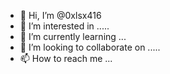 - 👋 Hi, I’m @0xlsx416
- 👀 I’m interested in .....
- 🌱 I’m currently learning ...
- 💞️ I’m looking to collaborate on .....
- 📫 How to reach me ...

<!---
0xlsx416/0xlsx416 is a ✨ special ✨ repository because its `README.md` (this file) appears on your GitHub profile.
You can click the Preview link to take a look at your changes.
--->
